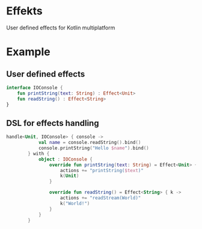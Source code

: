# Effekts

User defined effects for Kotlin multiplatform

# Example

## User defined effects

```kotlin
interface IOConsole {
    fun printString(text: String) : Effect<Unit>
    fun readString() : Effect<String>
}
```

## DSL for effects handling

```kotlin
handle<Unit, IOConsole> { console ->
            val name = console.readString().bind()
            console.printString("Hello $name").bind()
        } with {
            object : IOConsole {
                override fun printString(text: String) = Effect<Unit> { k ->
                    actions += "printString($text)"
                    k(Unit)
                }

                override fun readString() = Effect<String> { k ->
                    actions += "readStream(World)"
                    k("World!")
                }
            }
        }
```
